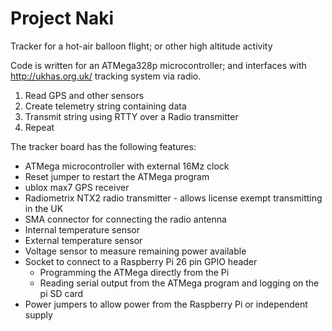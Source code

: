 Project Naki
============

Tracker for a hot-air balloon flight; or other high altitude activity 

Code is written for an ATMega328p microcontroller; and interfaces with http://ukhas.org.uk/ tracking system via radio.  

1. Read GPS and other sensors
2. Create telemetry string containing data
3. Transmit string using RTTY over a Radio transmitter
4. Repeat

The tracker board has the following features:

* ATMega microcontroller with external 16Mz clock
* Reset jumper to restart the ATMega program
* ublox max7 GPS receiver
* Radiometrix NTX2 radio transmitter - allows license exempt transmitting in the UK
* SMA connector for connecting the radio antenna
* Internal temperature sensor
* External temperature sensor
* Voltage sensor to measure remaining power available
* Socket to connect to a Raspberry Pi 26 pin GPIO header
  * Programming the ATMega directly from the Pi
  * Reading serial output from the ATMega program and logging on the pi SD card
* Power jumpers to allow power from the Raspberry Pi or independent supply
  
 
